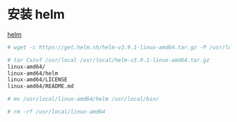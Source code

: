 # 安装 helm

[helm](https://github.com/helm/helm/releases 'helm')

```bash
# wget -c https://get.helm.sh/helm-v3.9.1-linux-amd64.tar.gz -P /usr/local/

# tar Cxzvf /usr/local /usr/local/helm-v3.9.1-linux-amd64.tar.gz
linux-amd64/
linux-amd64/helm
linux-amd64/LICENSE
linux-amd64/README.md

# mv /usr/local/linux-amd64/helm /usr/local/bin/

# rm -rf /usr/local/linux-amd64
```
